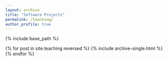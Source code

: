```yaml
---
layout: archive
title: "Software Projects"
permalink: /teaching/
author_profile: true
---
```


{% include base_path %}

{% for post in site.teaching reversed %}
  {% include archive-single.html %}
{% endfor %}
